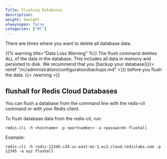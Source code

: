 ```yaml
---
Title: Flushing Databases
description:
weight: $weight
alwaysopen: false
categories: ["RC"]
---
```

There are times where you want to delete all database data.

{{% warning title="Data Loss Warning" %}}
The flush command deletes ALL of the data in the database.
This includes all data in memory and persisted to disk.
We recommend that you [backup your database]({{< relref "/rc/administration/configuration/backups.md" >}}) before you flush the data.
{{< /warning >}}

## flushall for Redis Cloud Databases

You can flush a database from the command line with the redis-cli command or with your Redis client.

To flush database data from the redis-cli, run:

```src
redis-cli -h <hostname> -p <portnumber> -a <password> flushall
```

Example:

```src
redis-cli -h redis-12345.c24.us-east-mz-1.ec2.cloud.redislabs.com -p 12345 -a xyz flushall
```
